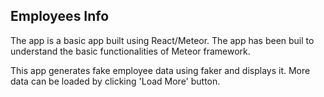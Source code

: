 ## Employees Info

The app is a basic app built using React/Meteor.
The app has been buil to understand the basic functionalities of Meteor framework.

This app generates fake employee data using faker and displays it.
More data can be loaded by clicking 'Load More' button.